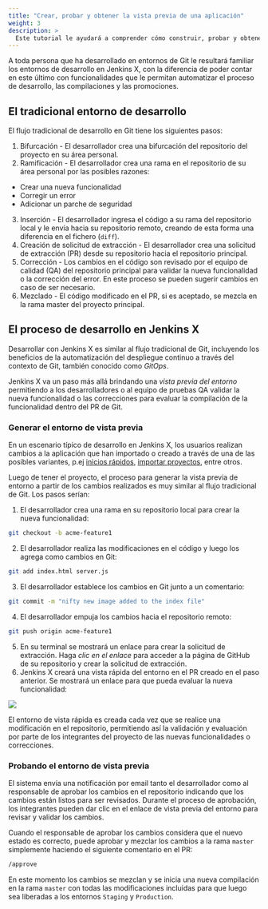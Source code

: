 ```yaml
---
title: "Crear, probar y obtener la vista previa de una aplicación"
weight: 3
description: >
  Este tutorial le ayudará a comprender cómo construir, probar y obtener una vista previa de su aplicación en varios **entornos** integrados en Jenkins X
---
```


A toda persona que ha desarrollado en entornos de Git le resultará familiar los entornos de desarrollo en Jenkins X, con la diferencia de poder contar en este último con funcionalidades que le permitan automatizar el proceso de desarrollo, las compilaciones y las promociones.

## El tradicional entorno de desarrollo

El flujo tradicional de desarrollo en Git tiene los siguientes pasos:

1. Bifurcación - El desarrollador crea una bifurcación del repositorio del proyecto en su área personal.
2. Ramificación - El desarrollador crea una rama en el repositorio de su área personal por las posibles razones:
  - Crear una nueva funcionalidad
  - Corregir un error
  - Adicionar un parche de seguridad
3. Inserción - El desarrollador ingresa el código a su rama del repositorio local y le envía hacia su repositorio remoto, creando de esta forma una diferencia en el fichero (`diff`).
4. Creación de solicitud de extracción - El desarrollador crea una solicitud de extracción (PR) desde su repositorio hacia el repositorio principal.
5. Corrección - Los cambios en el código son revisado por el equipo de calidad (QA) del repositorio principal para validar la nueva funcionalidad o la corrección del error. En este proceso se pueden sugerir cambios en caso de ser necesario.
6. Mezclado - El código modificado en el PR, si es aceptado, se mezcla en la rama master del proyecto principal.

## El proceso de desarrollo en Jenkins X

Desarrollar con Jenkins X es similar al flujo tradicional de Git, incluyendo los beneficios de la automatización del despliegue continuo a través del contexto de Git, también conocido como *GitOps*.

Jenkins X va un paso más allá brindando una *vista previa del entorno* permitiendo a los desarrolladores o al equipo de pruebas QA validar la nueva funcionalidad o las correcciones para evaluar la compilación de la funcionalidad dentro del PR de Git.

### Generar el entorno de vista previa

En un escenario típico de desarrollo en Jenkins X, los usuarios realizan cambios a la aplicación que han importado o creado a través de una de las posibles variantes, p.ej [inicios rápidos](/es/docs/getting-started/first-project/create-quickstart/), [importar proyectos](/es/docs/resources/guides/using-jx/creating/import/), entre otros.

Luego de tener el proyecto, el proceso para generar la vista previa de entorno a partir de los cambios realizados es muy similar al flujo tradicional de Git. Los pasos serían:

1. El desarrollador crea una rama en su repositorio local para crear la nueva funcionalidad:
```sh
git checkout -b acme-feature1
```
2. El desarrollador realiza las modificaciones en el código y luego los agrega como cambios en Git:
```sh
git add index.html server.js
```
3. El desarrollador establece los cambios en Git junto a un comentario:
```sh
git commit -m "nifty new image added to the index file"
```
4. El desarrollador empuja los cambios hacia el repositorio remoto:
```sh
git push origin acme-feature1
```
5. En su terminal se mostrará un enlace para crear la solicitud de extracción. Haga *clic en el enlace* para acceder a la página de GitHub de su repositorio y crear la solicitud de extracción.
6. Jenkins X creará una vista rápida del entorno en el PR creado en el paso anterior. Se mostrará un enlace para que pueda evaluar la nueva funcionalidad:

<img src="/images/pr-comment.png" class="img-thumbnail">

El entorno de vista rápida es creada cada vez que se realice una modificación en el repositorio, permitiendo así la validación y evaluación por parte de los integrantes del proyecto de las nuevas funcionalidades o correcciones.

### Probando el entorno de vista previa

El sistema envía una notificación por email tanto el desarrollador como al responsable de aprobar los cambios en el repositorio indicando que los cambios están listos para ser revisados. Durante el proceso de aprobación, los integrantes pueden dar clic en el enlace de vista previa del entorno para revisar y validar los cambios.

Cuando el responsable de aprobar los cambios considera que el nuevo estado es correcto, puede aprobar y mezclar los cambios a la rama `master` simplemente haciendo el siguiente comentario en el PR:
```sh
/approve
```
En este momento los cambios se mezclan y se inicia una nueva compilación en la rama `master` con todas las modificaciones incluidas para que luego sea liberadas a los entornos `Staging` y `Production`.